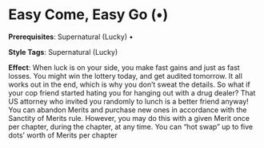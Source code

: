 # Easy Come, Easy Go (•)

**Prerequisites**: Supernatural (Lucky) •

**Style Tags**: Supernatural (Lucky)

**Effect**: When luck is on your side, you make fast gains
and just as fast losses. You might win the lottery today, and
get audited tomorrow. It all works out in the end, which is
why you don’t sweat the details. So what if your cop friend
started hating you for hanging out with a drug dealer? That
US attorney who invited you randomly to lunch is a better
friend anyway! You can abandon Merits and purchase new
ones in accordance with the Sanctity of Merits rule. However, you
may do this with a given Merit once per chapter, during the
chapter, at any time. You can “hot swap” up to five dots’
worth of Merits per chapter
